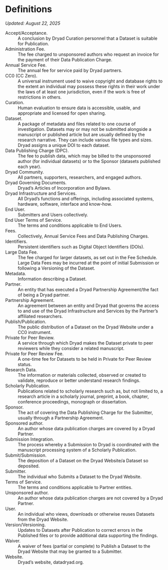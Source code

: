 # Definitions

*Updated: August 22, 2025*

<dl>
  <div>
  <dt>Accept/Acceptance.</dt>
  <dd>A conclusion by Dryad Curation personnel that a Dataset is suitable for Publication.</dd>
  </div>

  <div>
  <dt>Administration Fee.</dt>
  <dd>The fee charged to unsponsored authors who request an invoice for the payment of their Data Publication Charge.</dd>
  </div>

  <div>
  <dt>Annual Service Fee.</dt>
  <dd>The annual fee for service paid by Dryad partners.</dd>
  </div>

  <div>
  <dt>CC0 (CC Zero).</dt>
  <dd>A universal instrument used to waive copyright and database rights to the extent an individual may possess these rights in their work under the laws of at least one jurisdiction, even if the work is free of restrictions in others.</dd>
  </div>

  <div>
  <dt>Curation.</dt>
  <dd>Human evaluation to ensure data is accessible, usable, and appropriate and licensed for open sharing.</dd>
  </div>

  <div>
  <dt>Dataset.</dt>
  <dd>A package of metadata and files related to one course of investigation. Datasets may or may not be submitted alongside a manuscript or published article but are usually defined by the research narrative. They can include various file types and sizes. Dryad assigns a unique DOI to each dataset.</dd>
  </div>

  <div>
  <dt>Data Publishing Charge (DPC).</dt>
  <dd>The fee to publish data, which may be billed to the unsponsored author (for individual datasets) or to the Sponsor (datasets published each year).</dd>
  </div>

  <div>
  <dt>Dryad Community.</dt>
  <dd>All partners, supporters, researchers, and engaged authors.</dd>
  </div>

  <div>
  <dt>Dryad Governing Documents.</dt>
  <dd>Dryad’s Articles of Incorporation and Bylaws.</dd>
  </div>

  <div>
  <dt>Dryad Infrastructure and Services.</dt>
  <dd>All Dryad’s functions and offerings, including associated systems, hardware, software, interface and know-how.</dd>
  </div>

  <div>
  <dt>End User.</dt>
  <dd>Submitters and Users collectively.</dd>
  </div>

  <div>
  <dt>End User Terms of Service.</dt>
  <dd>The terms and conditions applicable to End Users.</dd>
  </div>

  <div>
  <dt>Fees.</dt>
  <dd>Collectively, Annual Service Fees and Data Publishing Charges.</dd>
  </div>
  
  <div>
  <dt>Identifiers.</dt>
  <dd>Persistent identifiers such as Digital Object Identifiers (DOIs).</dd>
  </div>
  
  <div>
  <dt>Large Data Fee.</dt>
  <dd>The fee charged for larger datasets, as set out in the Fee Schedule. Large Data Fees may be incurred at the point of initial Submission or following a Versioning of the Dataset.</dd>
  </div>

  <div>
  <dt>Metadata.</dt>
  <dd>Information describing a Dataset.</dd>
  </div>

  <div>
  <dt>Partner.</dt>
  <dd>An entity that has executed a Dryad Partnership Agreement/the fact of being a Dryad partner.</dd>
  </div>

  <div>
  <dt>Partnership Agreement.</dt>
  <dd>An agreement between an entity and Dryad that governs the access to and use of the Dryad Infrastructure and Services by the Partner’s affiliated researchers.</dd>
  </div>

  <div>
  <dt>Publish/Publication.</dt>
  <dd>The public distribution of a Dataset on the Dryad Website under a CC0 instrument.</dd>
  </div>

  <div>
  <dt>Private for Peer Review.</dt>
  <dd>A service through which Dryad makes the Dataset private to peer reviewers while they consider a related manuscript.</dd>
  </div>

  <div>
  <dt>Private for Peer Review Fee.</dt>
  <dd>A one-time fee for Datasets to be held in Private for Peer Review status.</dd>
  </div>

  <div>
  <dt>Research Data.</dt>
  <dd>The information or materials collected, observed or created to validate, reproduce or better understand research findings.</dd>
  </div>

  <div>
  <dt>Scholarly Publication.</dt>
  <dd>Publications related to scholarly research such as, but not limited to, a research article in a scholarly journal, preprint, a book, chapter, conference proceedings, monograph or dissertation.</dd>
  </div>

  <div>
  <dt>Sponsor.</dt>
  <dd>The act of covering the Data Publishing Charge for the Submitter, usually through a Partnership Agreement. </dd>
  </div>

  <div>
  <dt>Sponsored author.</dt>
  <dd>An author whose data publication charges are covered by a Dryad Partner. </dd>
  </div>

  <div>
  <dt>Submission Integration.</dt>
  <dd>The process whereby a Submission to Dryad is coordinated with the manuscript processing system of a Scholarly Publication.</dd>
  </div>

  <div>
  <dt>Submit/Submission.</dt>
  <dd>The deposition of a Dataset on the Dryad Website/a Dataset so deposited.</dd>
  </div>

  <div>
  <dt>Submitter.</dt>
  <dd>The individual who Submits a Dataset to the Dryad Website.</dd>
  </div>

  <div>
  <dt>Terms of Service.</dt>
  <dd>The terms and conditions applicable to Partner entities.</dd>
  </div>

  <div>
  <dt>Unsponsored author.</dt>
  <dd>An author whose data publication charges are not covered by a Dryad Partner. </dd>
  </div>

  <div>
  <dt>User.</dt>
  <dd>An individual who views, downloads or otherwise reuses Datasets from the Dryad Website.</dd>
  </div>

  <div>
  <dt>Version/Versioning.</dt>
  <dd>Updates to Datasets after Publication to correct errors in the Published files or to provide additional data supporting the findings.</dd>
  </div>

  <div>
  <dt>Waiver.</dt>
  <dd>A waiver of fees (partial or complete) to Publish a Dataset to the Dryad Website that may be granted to a Submitter.</dd>
  </div>

  <div>
  <dt>Website.</dt>
  <dd>Dryad’s website, datadryad.org.</dd>
  </div>
</dl>